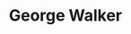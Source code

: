 ---
title: "George Walker"
testimonial_designation: "Chief Financial Analyst"
testimonial_content: "Nulla ullamcorper, ipsum vel condimentum congue, mi odio vehicula tellus, sit amet malesuada justo sem sit amet quam. Pellentesque in sagittis lacus."
type: "testimonial"
---